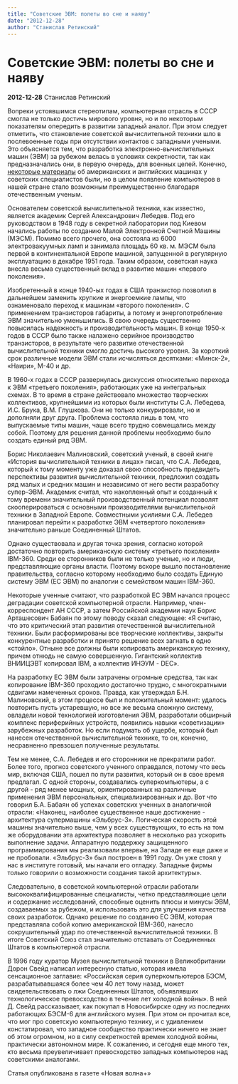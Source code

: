 ```yaml
---
title: "Советские ЭВМ: полеты во сне и наяву"
date: "2012-12-28"
author: "Станислав Ретинский"
---
```


# Советские ЭВМ: полеты во сне и наяву

**2012-12-28** Станислав Ретинский

Вопреки устоявшимся стереотипам, компьютерная отрасль в СССР смогла не только достичь мирового уровня, но и по некоторым показателям опередить в развитии западный аналог. При этом следует отметить, что становление советской вычислительной техники шло в послевоенные годы при отсутствии контактов с западными учеными. Это объясняется тем, что разработка электронно-вычислительных машин (ЭВМ) за рубежом велась в условиях секретности, так как предназначались они, в первую очередь, для военных целей. Конечно, [некоторые материалы](/2601.html) об американских и английских машинах у советских специалистов были, но в целом появление компьютеров в нашей стране стало возможным преимущественно благодаря отечественным ученым.

Основателем советской вычислительной техники, как известно, является академик Сергей Александрович Лебедев. Под его руководством в 1948 году в секретной лаборатории под Киевом начались работы по созданию Малой Электронной Счетной Машины (МЭСМ). Помимо всего прочего, она состояла из 6000 электровакуумных ламп и занимала площадь 60 кв. м. МЭСМ была первой в континентальной Европе машиной, запущенной в регулярную эксплуатацию в декабре 1951 года. Таким образом, советская наука внесла весьма существенный вклад в развитие машин «первого поколения».

Изобретенный в конце 1940-ых годах в США транзистор позволил в дальнейшем заменить хрупкие и энергоемкие лампы, что ознаменовало переход к машинам «второго поколения». С применением транзисторов габариты, а потому и энергопотребление ЭВМ значительно уменьшились. В свою очередь существенно повысилась надежность и производительность машин. В конце 1950-х годов в СССР было также налажено серийное производство транзисторов, в результате чего развитие отечественной вычислительной техники смогло достичь высокого уровня. За короткий срок различные модели ЭВМ стали исчисляться десятками: «Минск-2», «Наири», М-40 и др.

В 1960-х годах в СССР развернулась дискуссия относительно перехода к ЭВМ «третьего поколения», работающих уже на интегральных схемах. В то время в стране действовало множество творческих коллективов, крупнейшими из которых были институты С.А. Лебедева, И.С. Брука, В.М. Глушкова. Они не только конкурировали, но и дополняли друг друга. Проблема состояла лишь в том, что выпускаемые типы машин, чаще всего трудно совмещались между собой. Поэтому для решения данной проблемы необходимо было создать единый ряд ЭВМ.

Борис Николаевич Малиновский, советский ученый, в своей книге «История вычислительной техники в лицах» писал, что С.А. Лебедев, который к тому моменту уже доказал свою способность предвидеть перспективы развития вычислительной техники, предложил создать ряд малых и средних машин и независимо от него вести разработку супер-ЭВМ. Академик считал, что накопленный опыт и созданный к тому времени значительный производственный потенциал позволят скооперироваться с основными производителями вычислительной техники в Западной Европе. Совместными усилиями С.А. Лебедев планировал перейти к разработке ЭВМ «четвертого поколения» значительно раньше Соединенный Штатов.

Однако существовала и другая точка зрения, согласно которой достаточно повторить американскую систему «третьего поколения» IBM-360. Среди ее сторонников были не только ученые, но и люди, представляющие органы власти. Поэтому вскоре вышло постановление правительства, согласно которому необходимо было создать Единую систему ЭВМ (ЕС ЭВМ) по аналогии с семейством машин IBM-360.

Некоторые ученные считают, что разработкой ЕС ЭВМ начался процесс деградации советской компьютерной отрасли. Например, член-корреспондент АН СССР, а затем Российской академии наук Борис Арташесович Бабаян по этому поводу сказал следующее: «Я считаю, что это критический этап развития отечественной вычислительной техники. Были расформированы все творческие коллективы, закрыты конкурентные разработки и принято решение всех загнать в одно «стойло». Отныне все должны были копировать американскую технику, причем отнюдь не самую совершенную. Гигантский коллектив ВНИИЦЭВТ копировал IBM, а коллектив ИНЭУМ - DEC».

На разработку ЕС ЭВМ были затрачены огромные средства, так как копирование IBM-360 проходило достаточно трудно, с многократными сдвигами намеченных сроков. Правда, как утверждал Б.Н. Малиновский, в этом процессе был и положительный момент: удалось повторить пусть устаревшую, но все же весьма сложную систему, овладели новой технологией изготовления ЭВМ, разработали обширный комплекс периферийных устройств, появились навыки «советизации» зарубежных разработок. Но если подумать об ущербе, который был нанесен отечественной вычислительной технике, то он, конечно, несравненно превзошел полученные результаты.

Тем не менее, С.А. Лебедев и его сторонники не прекратили работ. Более того, прогноз советского ученного оправдался, потому что весь мир, включая США, пошел по пути развития, который он в свое время предлагал. С одной стороны, создавались суперкомпьютеры, а с другой - ряд менее мощных, ориентированных на различные применения ЭВМ персональных, специализированных и др. Вот что говорил Б.А. Бабаян об успехах советских ученных в аналогичной отрасли: «Наконец, наиболее существенное наше достижение - архитектура супермашины «Эльбрус-3». Логическая скорость этой машины значительно выше, чем у всех существующих, то есть на том же оборудовании эта архитектура позволяет в несколько раз ускорить выполнение задачи. Аппаратную поддержку защищенного программирования мы реализовали впервые, на Западе ее еще даже и не пробовали. «Эльбрус-3» был построен в 1991 году. Он уже стоял у нас в институте готовый, мы начали его отладку. Западные фирмы только говорили о возможности создания такой архитектуры».

Следовательно, в советской компьютерной отрасли работали высококвалифицированные специалисты, четко представляющие цели и содержание исследований, способные оценить плюсы и минусы ЭВМ, создаваемых за рубежом, и использовать это для улучшения качества своих разработок. Однако решение по созданию ЕС ЭВМ, которая представляла собой копию американской IBM-360, нанесло сокрушительный удар по отечественной вычислительной техники. В итоге Советский Союз стал значительно отставать от Соединенных Штатов в компьютерной отрасли.

В 1996 году куратор Музея вычислительной техники в Великобритании Дорон Свейд написал интересную статью, которая имела сенсационное заглавие: «Российская серия суперкомпьютеров БЭСМ, разрабатывавшаяся более чем 40 лет тому назад, может свидетельствовать о лжи Соединенных Штатов, объявлявших технологическое превосходство в течение лет холодной войны». В ней Д. Свейд рассказывает, как покупал в Новосибирске одну из последних работающих БЭСМ-6 для английского музея. При этом он прочитал все, что мог про советскую компьютерную технику, и с удивлением констатировал, что западное сообщество практически ничего не знает об этом огромном, но в силу секретностей времен холодной войны, практически автономном мире. К сожалению, и сегодня еще много тех, кто весьма преувеличивает превосходство западных компьютеров над советскими аналогами.

Статья опубликована в газете «Новая волна+»
